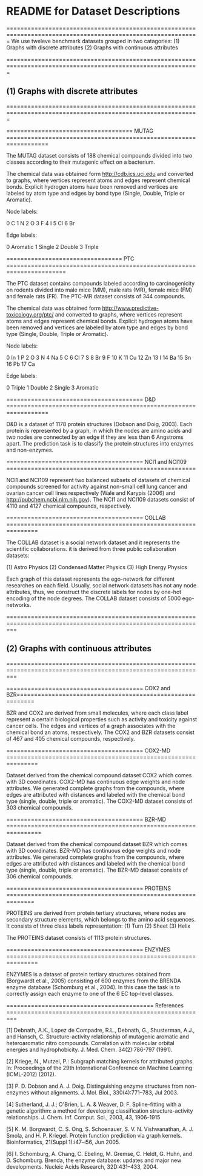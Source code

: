 # README for Dataset Descriptions
=============================================================================================================
We use tweleve benchmark datasets grouped in two catagories: 
(1) Graphs with discrete attributes
(2) Graphs with continuous attributes

=============================================================================================================
## (1) Graphs with discrete attributes
=============================================================================================================

==================================== MUTAG ==================================================================

The MUTAG dataset consists of 188 chemical compounds divided into two 
classes according to their mutagenic effect on a bacterium. 

The chemical data was obtained form http://cdb.ics.uci.edu and converted 
to graphs, where vertices represent atoms and edges represent chemical 
bonds. Explicit hydrogen atoms have been removed and vertices are labeled
by atom type and edges by bond type (Single, Double, Triple or Aromatic).

Node labels:

  0  C
  1  N
  2  O
  3  F
  4  I
  5  Cl
  6  Br

Edge labels:

  0  Aromatic
  1  Single
  2  Double
  3  Triple

================================= PTC =======================================================================

The PTC dataset contains compounds labeled according to carcinogenicity 
on rodents divided into male mice (MM), male rats (MR), female mice (FM)
and female rats (FR). The PTC-MR dataset consists of 344 compounds.

The chemical data was obtained form http://www.predictive-toxicology.org/ptc/
and converted to graphs, where vertices represent atoms and edges 
represent chemical bonds. Explicit hydrogen atoms have been removed and
vertices are labeled by atom type and edges by bond type (Single, Double,
Triple or Aromatic).

Node labels:

  0  In
  1  P
  2  O
  3  N
  4  Na
  5  C
  6  Cl
  7  S
  8  Br
  9  F
  10  K
  11  Cu
  12  Zn
  13  I
  14  Ba
  15  Sn
  16  Pb
  17  Ca

Edge labels:

  0  Triple
  1  Double
  2  Single
  3  Aromatic

======================================= D&D ==================================================================

D&D is a dataset of 1178 protein structures (Dobson and Doig, 2003). Each protein is 
represented by a graph, in which the nodes are amino acids and two nodes are connected 
by an edge if they are less than 6 Angstroms apart. The prediction task is to classify 
the protein structures into enzymes and non-enzymes.


======================================= NCI1 and NCI109 ======================================================

NCI1 and NCI109 represent two balanced subsets of datasets of chemical compounds screened 
for activity against non-small cell lung cancer and ovarian cancer cell lines respectively
(Wale and Karypis (2006) and http://pubchem.ncbi.nlm.nih.gov). 
The NCI1 and NCI109 datasets consist of 4110 and 4127 chemical compounds, respectively.

======================================= COLLAB ===============================================================

The COLLAB dataset is a social network dataset and it represents the scientific collaborations. 
it is derived from three public collaboration datasets: 

(1) Astro Physics
(2) Condensed Matter Physics 
(3) High Energy Physics

Each graph of this dataset represents the ego-network for different researches on each field. 
Usually, social network datasets has not any node attributes, thus, we construct the discrete labels 
for nodes by one-hot encoding of the node degrees.
The COLLAB dataset consists of 5000 ego-networks.


===============================================================================================================
## (2) Graphs with continuous attributes
===============================================================================================================

======================================= COX2 and BZR===========================================================

BZR and COX2 are derived from small molecules, where each class label represent a certain biological 
properties such as activity and toxicity against cancer cells. The edges and vertices of a graph associates 
with the chemical bond an atoms, respectively. 
The COX2 and BZR datasets consist of 467 and 405 chemical compounds, respectively.

======================================= COX2-MD =============================================================== 

Dataset derived from the chemical compound dataset COX2 which comes with 
3D coordinates. COX2-MD has continuous edge weights and node attributes.
We generated complete graphs from the compounds, where  edges are attributed 
with distances and labeled with the chemical bond type (single, double, triple or aromatic).
The COX2-MD dataset consists of 303 chemical compounds.

======================================= BZR-MD ================================================================ 

Dataset derived from the chemical compound dataset BZR which comes with 
3D coordinates. BZR-MD has continuous edge weights and node attributes.
We generated complete graphs from the compounds, where edges are attributed 
with distances and labeled with the chemical bond type (single, double, triple or aromatic).
The BZR-MD dataset consists of 306 chemical compounds.

======================================= PROTEINS ==============================================================

PROTEINS are derived from protein tertiary structures, where nodes are secondary structure elements, 
which belongs to the amino acid sequences. It consists of three class labels representation: 
(1) Turn
(2) Sheet 
(3) Helix

The PROTEINS dataset consists of 1113 protein structures.

======================================= ENZYMES =============================================================== 

ENZYMES is a dataset of protein tertiary structures obtained from (Borgwardt et al., 2005) 
consisting of 600 enzymes from the BRENDA enzyme database (Schomburg et al., 2004). 
In this case the task is to correctly assign each enzyme to one of the 6 EC top-level 
classes.

========================================== References =========================================================

[1] Debnath, A.K., Lopez de Compadre, R.L., Debnath, G., Shusterman, A.J., and Hansch, C.
Structure-activity relationship of mutagenic aromatic and heteroaromatic nitro compounds.
Correlation with molecular orbital energies and hydrophobicity. J. Med. Chem. 34(2):786-797 (1991).

[2] Kriege, N., Mutzel, P.: Subgraph matching kernels for attributed graphs. In: Proceedings
of the 29th International Conference on Machine Learning (ICML-2012) (2012).

[3] P. D. Dobson and A. J. Doig. Distinguishing enzyme structures from non-enzymes without 
alignments. J. Mol. Biol., 330(4):771–783, Jul 2003.

[4] Sutherland, J. J.; O'Brien, L. A. & Weaver, D. F. Spline-fitting with a
genetic algorithm: a method for developing classification structure-activity
relationships. J. Chem. Inf. Comput. Sci., 2003, 43, 1906-1915

[5] K. M. Borgwardt, C. S. Ong, S. Schoenauer, S. V. N. Vishwanathan, A. J. Smola, and H. P. 
Kriegel. Protein function prediction via graph kernels. Bioinformatics, 21(Suppl 1):i47–i56, 
Jun 2005.

[6] I. Schomburg, A. Chang, C. Ebeling, M. Gremse, C. Heldt, G. Huhn, and D. Schomburg. Brenda, 
the enzyme database: updates and major new developments. Nucleic Acids Research, 32D:431–433, 2004.
